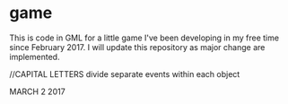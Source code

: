 # game
This is code in GML for a little game I've been developing in my free time since February 2017. I will update this repository as major change are implemented. 

//CAPITAL LETTERS divide separate events within each object

MARCH 2 2017
